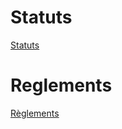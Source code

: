 # Statuts

[Statuts](/assets-asso/asso_statuts.pdf)

# Reglements

[Règlements](/assets-asso/asso_reglements.pdf)